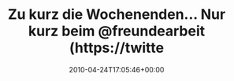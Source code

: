 ---
retweeted: false
source: <a href="http://twitter.com" rel="nofollow">Twitter Web Client</a>
entities:
  hashtags: []
  symbols: []
  user_mentions:
  - name: freundearbeit
    screen_name: freundearbeit
    indices:
    - '41'
    - '55'
    id_str: '51211984'
    id: '51211984'
  urls: []
display_text_range:
- '0'
- '78'
favorite_count: '0'
id_str: '12773266448'
truncated: false
retweet_count: '0'
id: '12773266448'
created_at: Sat Apr 24 17:05:46 +0000 2010
favorited: false
full_text: Zu kurz die Wochenenden... Nur kurz beim [@freundearbeit](https://twitter.com/freundearbeit)
  Urlaub vorbeigeschaut.
lang: de
tags:
- pesos/twitter
date: '2010-04-24T17:05:46+00:00'
src: https://twitter.com/bascht/status/12773266448
original_url: https://twitter.com/bascht/status/12773266448
type: twitter_tweet
text: Zu kurz die Wochenenden... Nur kurz beim [@freundearbeit](https://twitter.com/freundearbeit)
  Urlaub vorbeigeschaut.
title: Zu kurz die Wochenenden... Nur kurz beim @freundearbeit (https://twitte

---